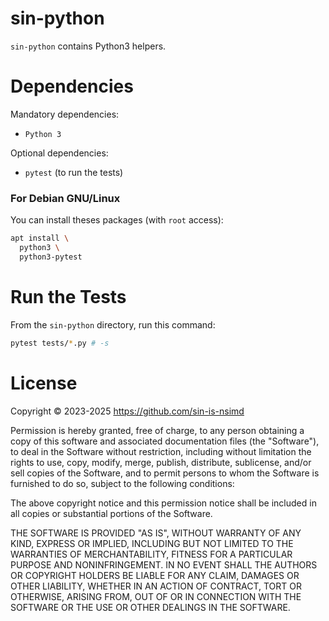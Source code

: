 # sin-python

`sin-python` contains Python3 helpers.

# Dependencies

Mandatory dependencies:
- `Python 3`

Optional dependencies:
- `pytest` (to run the tests)

### For Debian GNU/Linux

You can install theses packages (with `root` access):
```sh
apt install \
  python3 \
  python3-pytest
```

# Run the Tests

From the `sin-python` directory, run this command:
```bash
pytest tests/*.py # -s
```

# License

Copyright © 2023-2025 <https://github.com/sin-is-nsimd>

Permission is hereby granted, free of charge, to any person obtaining a copy
of this software and associated documentation files (the "Software"), to deal
in the Software without restriction, including without limitation the rights
to use, copy, modify, merge, publish, distribute, sublicense, and/or sell
copies of the Software, and to permit persons to whom the Software is
furnished to do so, subject to the following conditions:

The above copyright notice and this permission notice shall be included in all
copies or substantial portions of the Software.

THE SOFTWARE IS PROVIDED "AS IS", WITHOUT WARRANTY OF ANY KIND, EXPRESS OR
IMPLIED, INCLUDING BUT NOT LIMITED TO THE WARRANTIES OF MERCHANTABILITY,
FITNESS FOR A PARTICULAR PURPOSE AND NONINFRINGEMENT. IN NO EVENT SHALL THE
AUTHORS OR COPYRIGHT HOLDERS BE LIABLE FOR ANY CLAIM, DAMAGES OR OTHER
LIABILITY, WHETHER IN AN ACTION OF CONTRACT, TORT OR OTHERWISE, ARISING FROM,
OUT OF OR IN CONNECTION WITH THE SOFTWARE OR THE USE OR OTHER DEALINGS IN THE
SOFTWARE.

